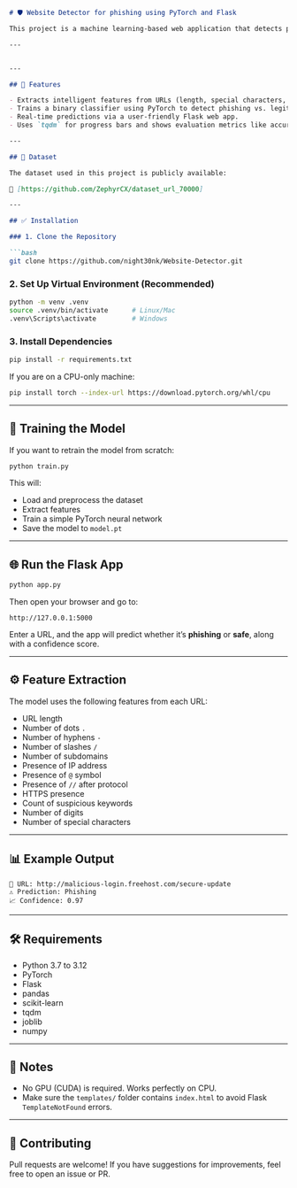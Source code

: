 

```markdown
# 🛡️ Website Detector for phishing using PyTorch and Flask

This project is a machine learning-based web application that detects phishing URLs in real time. It uses a neural network built with PyTorch and serves predictions via a simple Flask web interface.

---


---

## 🚀 Features

- Extracts intelligent features from URLs (length, special characters, presence of keywords, etc.).
- Trains a binary classifier using PyTorch to detect phishing vs. legitimate URLs.
- Real-time predictions via a user-friendly Flask web app.
- Uses `tqdm` for progress bars and shows evaluation metrics like accuracy, precision, and recall.

---

## 🧪 Dataset

The dataset used in this project is publicly available:

📎 [https://github.com/ZephyrCX/dataset_url_70000]

---

## ✅ Installation

### 1. Clone the Repository

```bash
git clone https://github.com/night30nk/Website-Detector.git

````

### 2. Set Up Virtual Environment (Recommended)

```bash
python -m venv .venv
source .venv/bin/activate      # Linux/Mac
.venv\Scripts\activate         # Windows
```

### 3. Install Dependencies

```bash
pip install -r requirements.txt
```

If you are on a CPU-only machine:

```bash
pip install torch --index-url https://download.pytorch.org/whl/cpu
```

---

## 🧠 Training the Model

If you want to retrain the model from scratch:

```bash
python train.py
```

This will:

* Load and preprocess the dataset
* Extract features
* Train a simple PyTorch neural network
* Save the model to `model.pt`

---

## 🌐 Run the Flask App

```bash
python app.py
```

Then open your browser and go to:

```
http://127.0.0.1:5000
```

Enter a URL, and the app will predict whether it’s **phishing** or **safe**, along with a confidence score.

---

## ⚙️ Feature Extraction

The model uses the following features from each URL:

* URL length
* Number of dots `.`
* Number of hyphens `-`
* Number of slashes `/`
* Number of subdomains
* Presence of IP address
* Presence of `@` symbol
* Presence of `//` after protocol
* HTTPS presence
* Count of suspicious keywords
* Number of digits
* Number of special characters

---

## 📊 Example Output

```
🔗 URL: http://malicious-login.freehost.com/secure-update
⚠️ Prediction: Phishing
📈 Confidence: 0.97
```

---

## 🛠️ Requirements

* Python 3.7 to 3.12
* PyTorch
* Flask
* pandas
* scikit-learn
* tqdm
* joblib
* numpy

---

## 📌 Notes

* No GPU (CUDA) is required. Works perfectly on CPU.
* Make sure the `templates/` folder contains `index.html` to avoid Flask `TemplateNotFound` errors.

---


## 🤝 Contributing

Pull requests are welcome! If you have suggestions for improvements, feel free to open an issue or PR.


